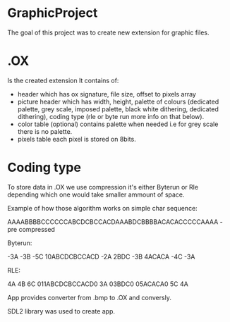 # GraphicProject

The goal of this project was to create new extension for graphic files.

# .OX

Is the created extension
It contains of:
- header which has ox signature, file size, offset to pixels array
- picture header which has width, height, palette of colours (dedicated palette, grey scale, imposed palette, black white dithering, dedicated dithering), coding type (rle or byte run more info on that below).
- color table (optional) contains palette when needed i.e for grey scale there is no palette.
- pixels table each pixel is stored on 8bits.

# Coding type

To store data in .OX we use compression it's either Byterun or Rle depending which one would take smaller ammount of space.

Example of how those algorithm works on simple char sequence:

AAAABBBBCCCCCCABCDCBCCACDAAABDCBBBBACACACCCCCAAAA - pre compressed

Byterun:

-3A -3B -5C 10ABCDCBCCACD -2A 2BDC -3B 4ACACA -4C -3A

RLE:

4A 4B 6C 011ABCDCBCCACD0 3A 03BDC0 05ACACA0 5C 4A

App provides converter from .bmp to .OX and conversly. 

SDL2 library was used to create app.
